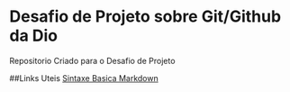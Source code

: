# Desafio de Projeto sobre Git/Github da Dio
Repositorio Criado para o Desafio de Projeto

##Links Uteis
[Sintaxe Basica Markdown](https://www.markdownguide.org/basic-syntax)
